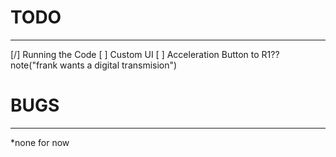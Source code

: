 # TODO
---

[/] Running the Code
[ ] Custom UI
[ ] Acceleration Button to R1?? note("frank wants a digital transmision")

# BUGS
---

*none for now
